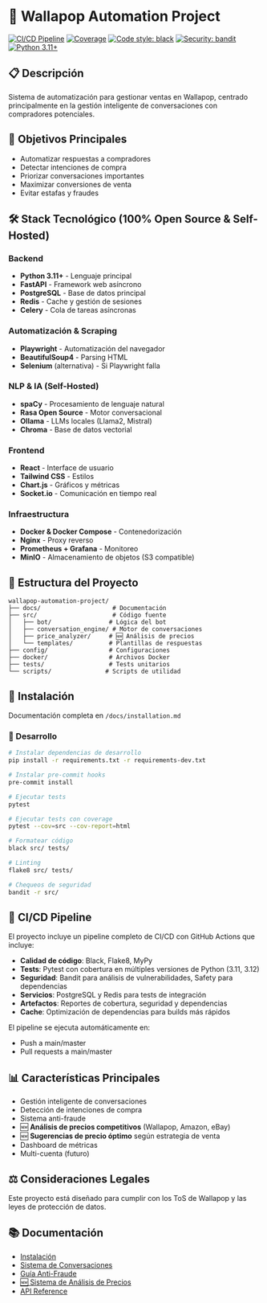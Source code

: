 # 🤖 Wallapop Automation Project

[![CI/CD Pipeline](https://github.com/USERNAME/REPOSITORY/workflows/CI/CD%20Pipeline/badge.svg)](https://github.com/USERNAME/REPOSITORY/actions)
[![Coverage](https://codecov.io/gh/USERNAME/REPOSITORY/branch/main/graph/badge.svg)](https://codecov.io/gh/USERNAME/REPOSITORY)
[![Code style: black](https://img.shields.io/badge/code%20style-black-000000.svg)](https://github.com/psf/black)
[![Security: bandit](https://img.shields.io/badge/security-bandit-green.svg)](https://github.com/PyCQA/bandit)
[![Python 3.11+](https://img.shields.io/badge/python-3.11+-blue.svg)](https://www.python.org/downloads/)

## 📋 Descripción
Sistema de automatización para gestionar ventas en Wallapop, centrado principalmente en la gestión inteligente de conversaciones con compradores potenciales.

## 🎯 Objetivos Principales
- Automatizar respuestas a compradores
- Detectar intenciones de compra
- Priorizar conversaciones importantes
- Maximizar conversiones de venta
- Evitar estafas y fraudes

## 🛠️ Stack Tecnológico (100% Open Source & Self-Hosted)

### Backend
- **Python 3.11+** - Lenguaje principal
- **FastAPI** - Framework web asíncrono
- **PostgreSQL** - Base de datos principal
- **Redis** - Cache y gestión de sesiones
- **Celery** - Cola de tareas asíncronas

### Automatización & Scraping
- **Playwright** - Automatización del navegador
- **BeautifulSoup4** - Parsing HTML
- **Selenium** (alternativa) - Si Playwright falla

### NLP & IA (Self-Hosted)
- **spaCy** - Procesamiento de lenguaje natural
- **Rasa Open Source** - Motor conversacional
- **Ollama** - LLMs locales (Llama2, Mistral)
- **Chroma** - Base de datos vectorial

### Frontend
- **React** - Interface de usuario
- **Tailwind CSS** - Estilos
- **Chart.js** - Gráficos y métricas
- **Socket.io** - Comunicación en tiempo real

### Infraestructura
- **Docker & Docker Compose** - Contenedorización
- **Nginx** - Proxy reverso
- **Prometheus + Grafana** - Monitoreo
- **MinIO** - Almacenamiento de objetos (S3 compatible)

## 📁 Estructura del Proyecto
```
wallapop-automation-project/
├── docs/                    # Documentación
├── src/                     # Código fuente
│   ├── bot/                # Lógica del bot
│   ├── conversation_engine/ # Motor de conversaciones
│   ├── price_analyzer/     # 🆕 Análisis de precios
│   └── templates/          # Plantillas de respuestas
├── config/                 # Configuraciones
├── docker/                 # Archivos Docker
├── tests/                  # Tests unitarios
└── scripts/               # Scripts de utilidad
```

## 🚀 Instalación
Documentación completa en `/docs/installation.md`

### 🔧 Desarrollo
```bash
# Instalar dependencias de desarrollo
pip install -r requirements.txt -r requirements-dev.txt

# Instalar pre-commit hooks
pre-commit install

# Ejecutar tests
pytest

# Ejecutar tests con coverage
pytest --cov=src --cov-report=html

# Formatear código
black src/ tests/

# Linting
flake8 src/ tests/

# Chequeos de seguridad
bandit -r src/
```

## 🔄 CI/CD Pipeline
El proyecto incluye un pipeline completo de CI/CD con GitHub Actions que incluye:

- **Calidad de código**: Black, Flake8, MyPy
- **Tests**: Pytest con cobertura en múltiples versiones de Python (3.11, 3.12)
- **Seguridad**: Bandit para análisis de vulnerabilidades, Safety para dependencias
- **Servicios**: PostgreSQL y Redis para tests de integración
- **Artefactos**: Reportes de cobertura, seguridad y dependencias
- **Cache**: Optimización de dependencias para builds más rápidos

El pipeline se ejecuta automáticamente en:
- Push a main/master
- Pull requests a main/master

## 📊 Características Principales
- Gestión inteligente de conversaciones
- Detección de intenciones de compra
- Sistema anti-fraude
- 🆕 **Análisis de precios competitivos** (Wallapop, Amazon, eBay)
- 🆕 **Sugerencias de precio óptimo** según estrategia de venta
- Dashboard de métricas
- Multi-cuenta (futuro)

## ⚖️ Consideraciones Legales
Este proyecto está diseñado para cumplir con los ToS de Wallapop y las leyes de protección de datos.

## 📚 Documentación
- [Instalación](./docs/installation.md)
- [Sistema de Conversaciones](./docs/conversation-system.md)
- [Guía Anti-Fraude](./docs/anti-fraud-guide.md)
- [🆕 Sistema de Análisis de Precios](./docs/price-analysis-system.md)
- [API Reference](./docs/api-reference.md)
